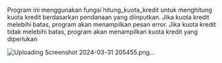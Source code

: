 Program ini menggunakan fungsi hitung_kuota_kredit untuk menghitung kuota kredit berdasarkan pendanaan yang diinputkan. Jika kuota kredit melebihi batas, program akan menampilkan pesan error. Jika kuota kredit tidak melebihi batas, program akan menampilkan kuota kredit yang diperlukan



![Uploading Screenshot 2024-03-31 205455.png…]()


